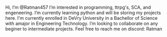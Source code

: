 Hi, I’m @Ratman457
  I’m interested in programming, ttrpg's, SCA, and engeneering.
  I’m currently learning python and will be storing my projects here.
  I'm currently enrolled in DeVry University in a Bachellor of Science with  amajor in Engineering Technology.
  I’m looking to collaborate on any beginer to intermediate projects.
  Feel free to reach me on discord: Ratman
